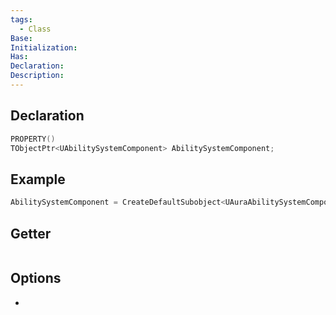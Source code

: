 ```yaml
---
tags:
  - Class
Base: 
Initialization: 
Has: 
Declaration: 
Description:
---
```


## Declaration

```cpp
PROPERTY()  
TObjectPtr<UAbilitySystemComponent> AbilitySystemComponent;
```

## Example

```cpp
AbilitySystemComponent = CreateDefaultSubobject<UAuraAbilitySystemComponent>(TEXT("AbilitySystemComponent"));
```

## Getter

```cpp
```

## Options
- 